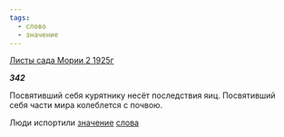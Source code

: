 ```yaml
---
tags:
  - слово
  - значение
---
```

[Листы сада Мории 2 1925г](https://127.0.0.1:4002/agni/1925)

___342___

Посвятивший себя курятнику несёт последствия яиц. Посвятивший себя части мира колеблется с почвою.   

Люди испортили [значение](../../../tags/#значение) [слова](../../../tags/#слово) 